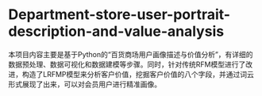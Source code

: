 # Department-store-user-portrait-description-and-value-analysis
本项目内容主要是基于Python的“百货商场用户画像描述与价值分析”，有详细的数据预处理、数据可视化和数据建模等步骤。同时，针对传统RFM模型进行了改进，构造了LRFMP模型来分析客户价值，挖掘客户价值的八个字段，并通过词云形式展现了出来，可以对会员用户进行精准画像。
